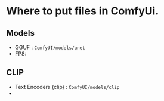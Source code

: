 # Where to put files in ComfyUi.   

## Models   

- GGUF : `ComfyUI/models/unet`
- FP8:

## CLIP   

- Text Encoders (clip) : `ComfyUI/models/clip`
- 
